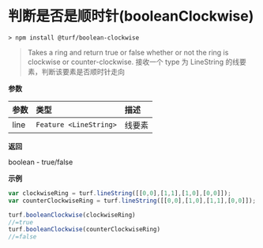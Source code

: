 # 判断是否是顺时针(booleanClockwise)

```
> npm install @turf/boolean-clockwise
```

> Takes a ring and return true or false whether or not the ring is clockwise or counter-clockwise.
> 接收一个 type 为 LineString 的线要素，判断该要素是否顺时针走向

**参数**

| 参数 | 类型                   | 描述   |
| :--- | :--------------------- | :----- |
| line | `Feature <LineString>` | 线要素 |

**返回**

boolean - true/false

**示例**

```js
var clockwiseRing = turf.lineString([[0,0],[1,1],[1,0],[0,0]]);
var counterClockwiseRing = turf.lineString([[0,0],[1,0],[1,1],[0,0]]);

turf.booleanClockwise(clockwiseRing)
//=true
turf.booleanClockwise(counterClockwiseRing)
//=false
```